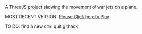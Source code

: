 A ThreeJS project showing the movement of war jets on a plane.

MOST RECENT VERSION: [Please Click here to Play](https://rawcdn.githack.com/alperenbutun/free-time-project/f6c21e5/index.html)

TO DO: find a new cdn: quit githack
